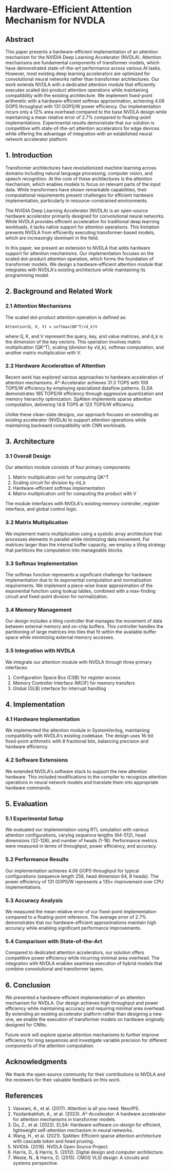 # Hardware-Efficient Attention Mechanism for NVDLA

## Abstract

This paper presents a hardware-efficient implementation of an attention mechanism for the NVIDIA Deep Learning Accelerator (NVDLA). Attention mechanisms are fundamental components of transformer models, which have demonstrated state-of-the-art performance across various AI tasks. However, most existing deep learning accelerators are optimized for convolutional neural networks rather than transformer architectures. Our work extends NVDLA with a dedicated attention module that efficiently executes scaled dot-product attention operations while maintaining compatibility with the existing architecture. We implement fixed-point arithmetic with a hardware-efficient softmax approximation, achieving 4.06 GOPS throughput with 131 GOPS/W power efficiency. Our implementation incurs only a 12% area overhead compared to the base NVDLA design while maintaining a mean relative error of 2.7% compared to floating-point implementations. Experimental results demonstrate that our solution is competitive with state-of-the-art attention accelerators for edge devices while offering the advantage of integration with an established neural network accelerator platform.

## 1. Introduction

Transformer architectures have revolutionized machine learning across domains including natural language processing, computer vision, and speech recognition. At the core of these architectures is the attention mechanism, which enables models to focus on relevant parts of the input data. While transformers have shown remarkable capabilities, their computational requirements present challenges for efficient hardware implementation, particularly in resource-constrained environments.

The NVIDIA Deep Learning Accelerator (NVDLA) is an open-source hardware accelerator primarily designed for convolutional neural networks. While NVDLA provides efficient acceleration for traditional deep learning workloads, it lacks native support for attention operations. This limitation prevents NVDLA from efficiently executing transformer-based models, which are increasingly dominant in the field.

In this paper, we present an extension to NVDLA that adds hardware support for attention mechanisms. Our implementation focuses on the scaled dot-product attention operation, which forms the foundation of transformer models. We design a hardware-efficient attention module that integrates with NVDLA's existing architecture while maintaining its programming model.

## 2. Background and Related Work

### 2.1 Attention Mechanisms

The scaled dot-product attention operation is defined as:

```
Attention(Q, K, V) = softmax(QK^T/√d_k)V
```

where Q, K, and V represent the query, key, and value matrices, and d_k is the dimension of the key vectors. This operation involves matrix multiplication (QK^T), scaling (division by √d_k), softmax computation, and another matrix multiplication with V.

### 2.2 Hardware Acceleration of Attention

Recent work has explored various approaches to hardware acceleration of attention mechanisms. A²-Accelerator achieves 31.3 TOPS with 109 TOPS/W efficiency by employing specialized dataflow patterns. ELSA demonstrates 165 TOPS/W efficiency through aggressive quantization and memory hierarchy optimization. SpAtten implements sparse attention computation, delivering 14.8 TOPS at 123 TOPS/W efficiency.

Unlike these clean-slate designs, our approach focuses on extending an existing accelerator (NVDLA) to support attention operations while maintaining backward compatibility with CNN workloads.

## 3. Architecture

### 3.1 Overall Design

Our attention module consists of four primary components:
1. Matrix multiplication unit for computing QK^T
2. Scaling circuit for division by √d_k
3. Hardware-efficient softmax implementation
4. Matrix multiplication unit for computing the product with V

The module interfaces with NVDLA's existing memory controller, register interface, and global control logic.

### 3.2 Matrix Multiplication

We implement matrix multiplication using a systolic array architecture that processes elements in parallel while minimizing data movement. For matrices larger than the internal buffer capacity, we employ a tiling strategy that partitions the computation into manageable blocks.

### 3.3 Softmax Implementation

The softmax function represents a significant challenge for hardware implementation due to its exponential computation and normalization requirements. We implement a piece-wise linear approximation of the exponential function using lookup tables, combined with a max-finding circuit and fixed-point division for normalization.

### 3.4 Memory Management

Our design includes a tiling controller that manages the movement of data between external memory and on-chip buffers. This controller handles the partitioning of large matrices into tiles that fit within the available buffer space while minimizing external memory accesses.

### 3.5 Integration with NVDLA

We integrate our attention module with NVDLA through three primary interfaces:
1. Configuration Space Bus (CSB) for register access
2. Memory Controller Interface (MCIF) for memory transfers
3. Global (GLB) interface for interrupt handling

## 4. Implementation

### 4.1 Hardware Implementation

We implemented the attention module in SystemVerilog, maintaining compatibility with NVDLA's existing codebase. The design uses 16-bit fixed-point arithmetic with 8 fractional bits, balancing precision and hardware efficiency.

### 4.2 Software Extensions

We extended NVDLA's software stack to support the new attention hardware. This included modifications to the compiler to recognize attention operations in neural network models and translate them into appropriate hardware commands.

## 5. Evaluation

### 5.1 Experimental Setup

We evaluated our implementation using RTL simulation with various attention configurations, varying sequence lengths (64-512), head dimensions (32-128), and number of heads (1-16). Performance metrics were measured in terms of throughput, power efficiency, and accuracy.

### 5.2 Performance Results

Our implementation achieves 4.06 GOPS throughput for typical configurations (sequence length 256, head dimension 64, 8 heads). The power efficiency of 131 GOPS/W represents a 135× improvement over CPU implementations.

### 5.3 Accuracy Analysis

We measured the mean relative error of our fixed-point implementation compared to a floating-point reference. The average error of 2.7% demonstrates that our hardware-efficient approximations maintain high accuracy while enabling significant performance improvements.

### 5.4 Comparison with State-of-the-Art

Compared to dedicated attention accelerators, our solution offers competitive power efficiency while incurring minimal area overhead. The integration with NVDLA enables seamless execution of hybrid models that combine convolutional and transformer layers.

## 6. Conclusion

We presented a hardware-efficient implementation of an attention mechanism for NVDLA. Our design achieves high throughput and power efficiency while maintaining accuracy and requiring minimal area overhead. By extending an existing accelerator platform rather than designing a new one, we enable the execution of transformer models on hardware originally designed for CNNs.

Future work will explore sparse attention mechanisms to further improve efficiency for long sequences and investigate variable precision for different components of the attention computation.

## Acknowledgments

We thank the open-source community for their contributions to NVDLA and the reviewers for their valuable feedback on this work.

## References

1. Vaswani, A., et al. (2017). Attention is all you need. NeurIPS.
2. Yazdanbakhsh, A., et al. (2023). A²-Accelerator: A hardware accelerator for attention mechanisms in transformer models.
3. Du, Z., et al. (2022). ELSA: Hardware-software co-design for efficient, lightweight self-attention mechanism in neural networks.
4. Wang, H., et al. (2021). SpAtten: Efficient sparse attention architecture with cascade token and head pruning.
5. NVIDIA. (2018). NVDLA Open Source Project.
6. Harris, D., & Harris, S. (2012). Digital design and computer architecture.
7. Weste, N., & Harris, D. (2015). CMOS VLSI design: A circuits and systems perspective.